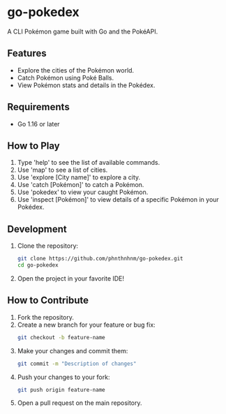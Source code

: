 # go-pokedex

A CLI Pokémon game built with Go and the PokéAPI.

## Features

- Explore the cities of the Pokémon world.
- Catch Pokémon using Poké Balls.
- View Pokémon stats and details in the Pokédex.

## Requirements

- Go 1.16 or later

## How to Play

1. Type 'help' to see the list of available commands.
2. Use 'map' to see a list of cities.
3. Use 'explore [City name]' to explore a city.
4. Use 'catch [Pokémon]' to catch a Pokémon.
5. Use 'pokedex' to view your caught Pokémon.
6. Use 'inspect [Pokémon]' to view details of a specific Pokémon in your Pokédex.

## Development

1. Clone the repository:

   ```bash
   git clone https://github.com/phnthnhnm/go-pokedex.git
   cd go-pokedex
   ```

2. Open the project in your favorite IDE!

## How to Contribute

1. Fork the repository.
2. Create a new branch for your feature or bug fix:
   ```bash
   git checkout -b feature-name
   ```
3. Make your changes and commit them:
   ```bash
   git commit -m "Description of changes"
   ```
4. Push your changes to your fork:
   ```bash
   git push origin feature-name
   ```
5. Open a pull request on the main repository.
